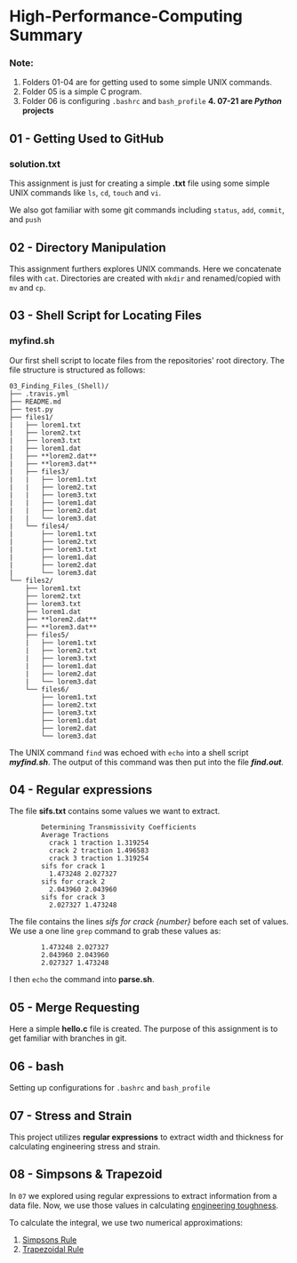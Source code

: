 # High-Performance-Computing Summary

### **Note:**
1. Folders 01-04 are for getting used to some simple UNIX commands.
2. Folder 05 is a simple C program.
3. Folder 06 is configuring `.bashrc` and `bash_profile`
**4. 07-21 are _Python_ projects**

## 01 - Getting Used to GitHub

### solution.txt

This assignment is just for creating a simple **.txt** file using some simple UNIX commands like `ls`, `cd`, `touch` and `vi`.

We also got familiar with some git commands including `status`, `add`, `commit`, and  `push`

## 02 - Directory Manipulation

This assignment furthers explores UNIX commands. Here we concatenate files with `cat`. Directories are created with `mkdir` and renamed/copied with `mv` and `cp`.

## 03 - Shell Script for Locating Files

### myfind.sh

Our first shell script to locate files from the repositories' root directory. The file structure is structured as follows:

````
03_Finding_Files_(Shell)/
├── .travis.yml
├── README.md
├── test.py
├── files1/
|   ├── lorem1.txt
|   ├── lorem2.txt
|   ├── lorem3.txt
|   ├── lorem1.dat
|   ├── **lorem2.dat**
|   ├── **lorem3.dat**
|   ├── files3/
|   |   ├── lorem1.txt
|   |   ├── lorem2.txt
|   |   ├── lorem3.txt
|   |   ├── lorem1.dat
|   |   ├── lorem2.dat
|   |   └── lorem3.dat
|   └── files4/
|       ├── lorem1.txt
|       ├── lorem2.txt
|       ├── lorem3.txt
|       ├── lorem1.dat
|       ├── lorem2.dat
|       └── lorem3.dat
└── files2/
    ├── lorem1.txt
    ├── lorem2.txt
    ├── lorem3.txt
    ├── lorem1.dat
    ├── **lorem2.dat**
    ├── **lorem3.dat**
    ├── files5/
    |   ├── lorem1.txt
    |   ├── lorem2.txt
    |   ├── lorem3.txt
    |   ├── lorem1.dat
    |   ├── lorem2.dat
    |   └── lorem3.dat
    └── files6/
        ├── lorem1.txt
        ├── lorem2.txt
        ├── lorem3.txt
        ├── lorem1.dat
        ├── lorem2.dat
        └── lorem3.dat
````

The UNIX command `find` was echoed with `echo` into a shell script **_myfind.sh_**. The output of this command was then put into the file **_find.out_**.


## 04 - Regular expressions

The file **sifs.txt** contains some values we want to extract.

`````
        Determining Transmissivity Coefficients  
        Average Tractions
          crack 1 traction 1.319254
          crack 2 traction 1.496583
          crack 3 traction 1.319254
        sifs for crack 1
          1.473248 2.027327
        sifs for crack 2
          2.043960 2.043960
        sifs for crack 3
          2.027327 1.473248
`````

The file contains the lines _sifs for crack {number}_ before each set of values. We use a one line `grep` command to grab these values as:

`````
        1.473248 2.027327
        2.043960 2.043960
        2.027327 1.473248
`````


 I then `echo` the command into **parse.sh**.

 ## 05 - Merge Requesting

 Here a simple **hello.c** file is created. The purpose of this assignment is to get familiar with branches in git.

 ## 06 - bash

 Setting up configurations for `.bashrc` and `bash_profile`
 
 ## 07 - Stress and Strain
 
 This project utilizes **regular expressions** to extract width and thickness for calculating engineering stress and strain.

## 08 - Simpsons & Trapezoid

In `07` we explored using regular expressions to extract information from a data file. Now, we use those values in calculating [engineering toughness](https://en.wikipedia.org/wiki/Toughness).

To calculate the integral, we use two numerical approximations:
1. [Simpsons Rule](https://en.wikipedia.org/wiki/Simpson's_rule)
2. [Trapezoidal Rule](https://en.wikipedia.org/wiki/Trapezoidal_rule)
